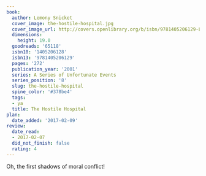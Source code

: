 ```yaml
---
book:
  author: Lemony Snicket
  cover_image: the-hostile-hospital.jpg
  cover_image_url: http://covers.openlibrary.org/b/isbn/9781405206129-L.jpg
  dimensions:
    height: 19.0
  goodreads: '65118'
  isbn10: '1405206128'
  isbn13: '9781405206129'
  pages: '272'
  publication_year: '2001'
  series: A Series of Unfortunate Events
  series_position: '8'
  slug: the-hostile-hospital
  spine_color: '#378be4'
  tags:
  - ya
  title: The Hostile Hospital
plan:
  date_added: '2017-02-09'
review:
  date_read:
  - 2017-02-07
  did_not_finish: false
  rating: 4
---
```


Oh, the first shadows of moral conflict!
